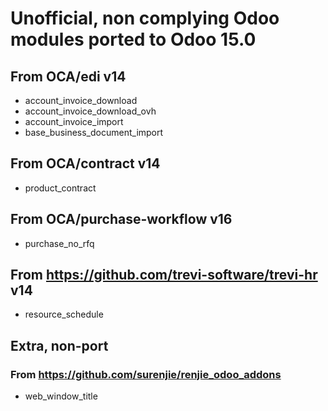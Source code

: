 # Unofficial, non complying Odoo modules ported to Odoo 15.0

## From OCA/edi v14

- account_invoice_download
- account_invoice_download_ovh
- account_invoice_import
- base_business_document_import

## From OCA/contract v14

- product_contract

## From OCA/purchase-workflow v16

- purchase_no_rfq

## From https://github.com/trevi-software/trevi-hr v14

- resource_schedule

## Extra, non-port
### From https://github.com/surenjie/renjie_odoo_addons 

- web_window_title
